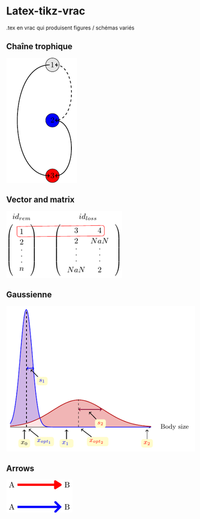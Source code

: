# Latex-tikz-vrac

.tex en vrac qui produisent figures / schémas variés

## Chaîne trophique

![](figures/chaine_trophique-1.png)

## Vector and matrix

![](figures/vector_and_matrix-1.png)

## Gaussienne 

![](figures/gaussienne-1.png)

## Arrows

![](figures/arrows-1.png)

